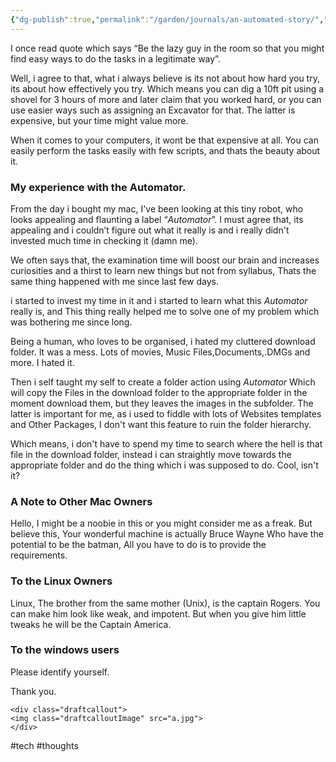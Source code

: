 ```yaml
---
{"dg-publish":true,"permalink":"/garden/journals/an-automated-story/","title":"An automated story","tags":["thoughts","tech"],"noteIcon":2,"created":"2024-11-30T20:41:36.946+01:00","updated":"2024-12-06T20:42:55.750+01:00"}
---
```



I once read quote which says “Be the lazy guy in the room so that you might find easy ways to do the tasks in a legitimate way”.

Well, i agree to that, what i always believe is its not about how hard you try, its about how effectively you try. Which means you can dig a 10ft pit using a shovel for 3 hours of more and later claim that you worked hard, or you can use easier ways such as assigning an Excavator for that. The latter is expensive, but your time might value more.

When it comes to your computers, it wont be that expensive at all. You can easily perform the tasks easily with few scripts, and thats the beauty about it.

### My experience with the Automator.

From the day i bought my mac, I've been looking at this tiny robot, who looks appealing and flaunting a label “*Automator*”. I must agree that, its appealing and i couldn’t figure out what it really is and i really didn't invested much time in checking it (damn me).

We often says that, the examination time will boost our brain and increases curiosities and a thirst to learn new things but not from syllabus, Thats the same thing happened with me since last few days.

i started to invest my time in it and i started to learn what this *Automator* really is, and This thing really helped me to solve one of my problem which was bothering me since long.

Being a human, who loves to be organised, i hated my cluttered download folder. It was a mess. Lots of movies, Music Files,Documents,.DMGs and more. I hated it.

Then i self taught my self to create a folder action using *Automator* Which will copy the Files in the download folder to the appropriate folder in the moment download them, but they leaves the images in the subfolder. The latter is important for me, as i used to fiddle with lots of Websites templates and Other Packages, I don't want this feature to ruin the folder hierarchy.

Which means, i don't have to spend my time to search where the hell is that file in the download folder, instead i can straightly move towards the appropriate folder and do the thing which i was supposed to do. Cool, isn't it?

### A Note to Other Mac Owners

Hello, I might be a noobie in this or you might consider me as a freak. But believe this, Your wonderful machine is actually Bruce Wayne Who have the potential to be the batman, All you have to do is to provide the requirements.

### To the Linux Owners

Linux, The brother from the same mother (Unix), is the captain Rogers. You can make him look like weak, and impotent. But when you give him little tweaks he will be the Captain America.

### To the windows users

Please identify yourself.

Thank you.

```
<div class="draftcallout">
<img class="draftcalloutImage" src="a.jpg">
</div>
```


#tech #thoughts
